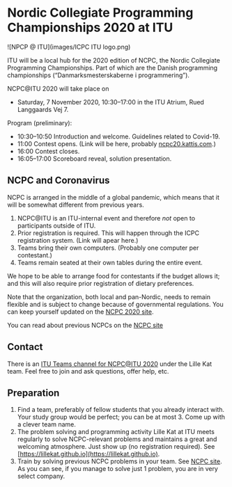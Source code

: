 # Nordic Collegiate Programming Championships 2020 at ITU

![NPCP @ ITU](images/ICPC ITU logo.png)

ITU will be a local hub for the 2020 edition of NCPC, the Nordic Collegiate Programming Championships.
Part of which are the Danish programming championships (“Danmarksmesterskaberne i programmering”).

NCPC@ITU 2020 will take place on 

* Saturday, 7 November 2020, 10:30–17:00 in the ITU Atrium, Rued Langgaards Vej 7.

Program (preliminary):

* 10:30–10:50 Introduction and welcome. Guidelines related to Covid-19.
* 11:00 Contest opens. (Link will be here, probably [ncpc20.kattis.com](https://ncpc20.kattis.com).)
* 16:00 Contest closes.
* 16:05–17:00 Scoreboard reveal, solution presentation.

## NCPC and Coronavirus

NCPC is arranged in the middle of a global pandemic, which means that it will be somewhat different from previous years.

1. NCPC@ITU is an ITU-internal event and therefore _not_ open to participants outside of ITU.
2. Prior registration is required. This will happen through the ICPC registration system. (Link will apear here.)
3. Teams bring their own computers. (Probably one computer per contestant.)
4. Teams remain seated at their own tables during the entire event.

We hope to be able to arrange food for contestants if the budget allows it; and this will also require prior registration of dietary preferences.

Note that the organization, both local and pan-Nordic, needs to remain flexible and is subject to change because of governmental regulations. 
You can keep yourself updated on the [NCPC 2020 site](https://nordic.icpc.io/ncpc2020/).

You can read about previous NCPCs on the [NCPC site](https://nordic.icpc.io)

## Contact

There is an [ITU Teams channel for NCPC@ITU 2020](https://teams.microsoft.com/l/channel/19%3a954287df1f9847b58af7aa5661c421e9%40thread.tacv2/NCPC%2540ITU%25202020?groupId=f8d37a29-5c53-44fd-b2c9-bed005d1aee9&tenantId=bea229b6-7a08-4086-b44c-71f57f716bdb) under the Lille Kat team.
Feel free to join and ask questions, offer help, etc.

## Preparation

1. Find a team, preferably of fellow students that you already interact with. Your study group would be perfect; you can be at most 3. Come up with a clever team name.
2. The problem solving and programming activity Lille Kat at ITU meets regularly to solve NCPC-relevant problems and maintains a great and welcoming atmosphere.
   Just show up (no registration required). See [https://lillekat.github.io](https://lillekat.github.io).
3. Train by solving previous NCPC problems in your team. See [NCPC site](https://nordic.icpc.io). 
   As you can see, if you manage to solve just 1 problem, you are in very select company.
